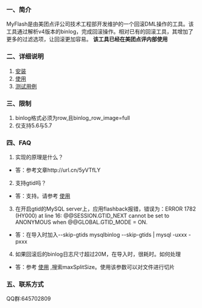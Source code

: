 ### 一、简介
MyFlash是由美团点评公司技术工程部开发维护的一个回滚DML操作的工具。该工具通过解析v4版本的binlog，完成回滚操作。相对已有的回滚工具，其增加了更多的过滤选项，让回滚更加容易。
**该工具已经在美团点评内部使用**
### 二、详细说明
1. [安装](./doc/INSTALL.md)
2. [使用](./doc/how_to_use.md)
3. [测试用例](./doc/TestCase.md)
### 三、限制
1. binlog格式必须为row,且binlog_row_image=full
2. 仅支持5.6与5.7
### 四、FAQ
1. 实现的原理是什么？   
- 答：参考文章http://url.cn/5yVTfLY

2. 支持gtid吗？  
- 答：支持。请参考 [使用](./doc/how_to_use.md)

3. 在开启gtid的MySQL server上，应用flashback报错，错误为：ERROR 1782 (HY000) at line 16: @@SESSION.GTID_NEXT cannot be set to ANONYMOUS when @@GLOBAL.GTID_MODE = ON.  
- 答：在导入时加入--skip-gtids
mysqlbinlog --skip-gtids <flashbacklog> | mysql -uxxx -pxxx

4. 如果回滚后的binlog日志尺寸超过20M，在导入时，很耗时。如何处理  
- 答：参考 [使用](./doc/how_to_use.md) ,搜索maxSplitSize。使用该参数可以对文件进行切片
### 五、联系方式
QQ群:645702809

